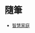 # 隨筆
- [智慧家庭](https://github.com/49831117/Essay/blob/master/%E6%99%BA%E6%85%A7%E5%AE%B6%E5%BA%AD.md)
